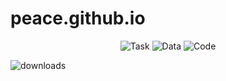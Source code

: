 # peace.github.io

<div align="center">

 ![Task](https://img.shields.io/badge/Task-GeoMap-orange) 
 ![Data](https://img.shields.io/badge/Data-Released-green) 
 ![Code](https://img.shields.io/badge/Code_License-MIT-blue) 

</div>

[downloads-badge]: https://img.shields.io/github/downloads/farag2/Sophia-Script-for-Windows/total?label=downloads%20%28since%20May%202020%29

![downloads][downloads-badge]
